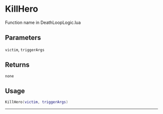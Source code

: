 # KillHero
Function name in DeathLoopLogic.lua
## Parameters
`victim`, `triggerArgs`
## Returns
`none`
## Usage
```lua
KillHero(victim, triggerArgs)
```
---
